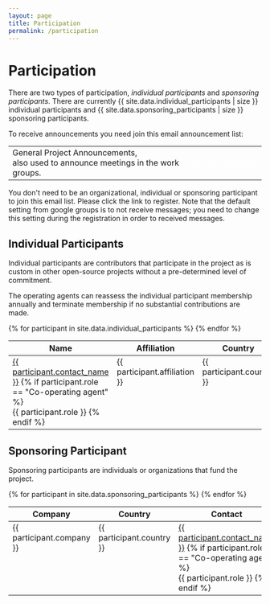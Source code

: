 ```yaml
---
layout: page
title: Participation
permalink: /participation
---
```


<h1>Participation</h1>

There are two types of participation,
<em>individual participants</em> and
<em>sponsoring participants</em>.
There are currently
{{ site.data.individual_participants | size }} individual participants and
{{ site.data.sponsoring_participants | size }} sponsoring participants.


To receive announcements you need join this email announcement list:

<table>
<tr><td>
General Project Announcements,<br/>also used to announce meetings in the work groups.
</td><td>
<a class="btn btn-primary btn"
                style="color:white;text-decoration:none"
                href="https://github.com/ibpsa/modelica-working-group/wiki">
                Archive</a>
</td><td>
<a class="btn btn-primary btn"
                style="color:white;text-decoration:none"
                href="https://groups.google.com/g/ibpsa_modelica_working_group">
                Register</a>
</td></tr>
</table>

You don't need to be an
organizational, individual or sponsoring participant
to join this email list.
Please click the link to register.
Note that the default setting from google groups is to not receive messages; you need to change this setting
during the registration in order to received messages.

<h2>Individual Participants</h2>
<p>
Individual participants are contributors that participate in the project as is custom in other open-source projects without a pre-determined level of commitment.
</p>
<p>
The operating agents can reassess the individual participant membership annually and terminate membership if no substantial contributions are made.
</p>

<table class="table_with_header">
<thead valign="bottom">
<tr>
<th>Name</th>
<th>Affiliation</th>
<th>Country</th>
</tr>
</thead>
<tbody valign="top">
{% for participant in site.data.individual_participants %}
<tr>
  <td>
    <a href="mailto:{{ participant.contact_email }}">{{ participant.contact_name }}</a>
  {% if participant.role == "Co-operating agent" %}
  <br/>
  {{ participant.role }}
  {% endif %}
  </td>
  <td>
  {{ participant.affiliation }}
  </td>
  <td>
  {{ participant.country }}
  </td>
</tr>
{% endfor %}
</tbody>
</table>

<h2>Sponsoring Participant</h2>

Sponsoring participants are individuals or organizations that fund the project.

<table class="table_with_header">
<colgroup>
<col width="70%" />
<col width="15%" />
<col width="15%" />
</colgroup>
<thead valign="bottom">
<tr>
<th>Company</th>
<th>Country</th>
<th>Contact</th>
</tr>
</thead>
<tbody valign="top">
{% for participant in site.data.sponsoring_participants %}
<tr>
  <td>
  {{ participant.company }}
  </td>
  <td>
  {{ participant.country }}
  </td>
  <td>
  <a href="mailto:{{ participant.contact_email }}">{{ participant.contact_name }}</a>
  {% if participant.role == "Co-operating agent" %}
  <br/>
  {{ participant.role }}
  {% endif %}
  </td>
</tr>
{% endfor %}
</tbody>
</table>


